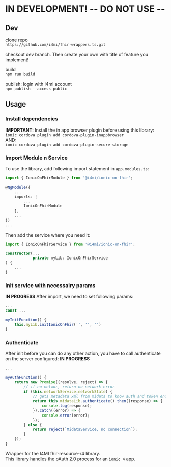 # IN DEVELOPMENT! -- DO NOT USE --

## Dev
clone repo  
`https://github.com/i4mi/fhir-wrappers.ts.git`

checkout dev branch. Then create your own with title of feature you implement!

build  
`npm run build`

publish: login with i4mi account  
`npm publish --access public`

## Usage

### Install dependencies
**IMPORTANT**: Install the in app browser plugin before using this library:  
`ionic cordova plugin add cordova-plugin-inappbrowser`  
AND:  
`ionic cordova plugin add cordova-plugin-secure-storage`

### Import Module n Service
To use the library, add following import statement in `app.modules.ts`:  
```typescript
import { IonicOnFhirModule } from '@i4mi/ionic-on-fhir';

@NgModule({
    ...
    imports: [
        ...
        IonicOnFhirModule
    ],
    ...
})
...
```

Then add the service where you need it:
```typescript
import { IonicOnFhirService } from '@i4mi/ionic-on-fhir';

constructor(...
            private myLib: IonicOnFhirService
) {
    ...
}
```

### Init service with necessairy params
**IN PROGRESS**
After import, we need to set following params: 
```typescript
...
const ...

myInitFunction() {
    this.myLib.initIonicOnFhir('', '', '')
}
```

### Authenticate
After init before you can do any other action, you have to call authenticate on the server configured:
**IN PROGRESS**
```typescript
...

myAuthFunction() {
    return new Promise((resolve, reject) => {
        // if no networ, return no network error
        if (this.networkService.networkState) {
            // gets metadata xml from midata to know auth and token endpoint url
            return this.midataLib.authenticate().then((response) => {
                console.log(response);
            }).catch((error) => {
                console.error(error);
            });
        } else {
            return reject(`MidataService, no connection`);
        }
    });
}
```


Wrapper for the I4MI fhir-resource-r4 library.  
This library handles the oAuth 2.0 process for an `ionic 4` app.